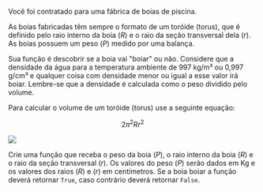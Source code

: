 Você foi contratado para uma fábrica de boias de piscina.

As boias fabricadas têm sempre o formato de um toróide (torus), que é definido pelo raio interno da boia ($R$) e o raio da seção transversal dela ($r$). As boias possuem um peso ($P$) medido por uma balança.

Sua função é descobrir se a boia vai "boiar" ou não. Considere que a densidade da água para a temperatura ambiente de 997 kg/m³ ou 0,997 g/cm³ e qualquer coisa com densidade menor ou igual a esse valor irá boiar. Lembre-se que a densidade é calculada como o peso dividido pelo volume.

Para calcular o volume de um toróide (torus) use a seguinte equação: 

$$2{\pi^2}R{r^2}$$

![](/media/exercicios/torus.png)

Crie uma função que receba o peso da boia ($P$), o raio interno da boia ($R$) e o raio da seção transversal ($r$). Os valores do peso ($P$) serão dados em Kg e os valores dos raios ($R$) e ($r$) em centímetros. Se a boia boiar a função deverá retornar `True`, caso contrário deverá retornar `False`.